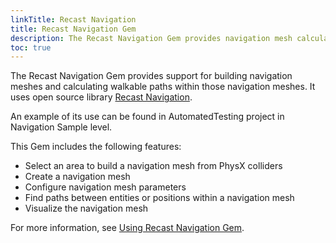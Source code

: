 ```yaml
---
linkTitle: Recast Navigation
title: Recast Navigation Gem
description: The Recast Navigation Gem provides navigation mesh calculation and path finding functionality and visualizations in Open 3D Engine (O3DE) projects.
toc: true
---
```


The Recast Navigation Gem provides support for building navigation meshes and calculating walkable paths within those navigation meshes. It uses open source library [Recast Navigation](https://github.com/recastnavigation/recastnavigation).

An example of its use can be found in AutomatedTesting project in Navigation Sample level.

This Gem includes the following features:
* Select an area to build a navigation mesh from PhysX colliders
* Create a navigation mesh
* Configure navigation mesh parameters
* Find paths between entities or positions within a navigation mesh
* Visualize the navigation mesh

For more information, see [Using Recast Navigation Gem](/docs/user-guide/interactivity/ai/recast-navigation).
